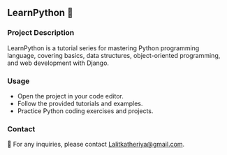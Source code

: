 ## LearnPython 🐍

### Project Description
LearnPython is a tutorial series for mastering Python programming language, covering basics, data structures, object-oriented programming, and web development with Django.

### Usage
- Open the project in your code editor.
- Follow the provided tutorials and examples.
- Practice Python coding exercises and projects.

### Contact
📧 For any inquiries, please contact Lalitkatheriya@gmail.com.
